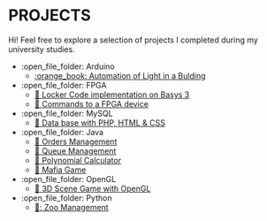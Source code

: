 
   
# PROJECTS
Hi! Feel free to explore a selection of projects I completed during my university studies.
<ul>
  <li>:open_file_folder: Arduino
    <ul>
      <li>
        <a href="https://github.com/vstimo/Projects/tree/master/Automation%20of%20Light%20and%20Sound%20System%20in%20a%20house">
             :orange_book: Automation of Light in a Bulding
        </a>
      </li>
    </ul>
  </li>
        
  <li>:open_file_folder: FPGA
    <ul>
      <li>
        <a href="https://github.com/vstimo/Projects/tree/master/Locker%20Code%20implementation%20of%20Basys%203">
          📗 Locker Code implementation on Basys 3
        </a>
      </li>
       <li>
        <a href="https://github.com/vstimo/Projects/tree/master/Commands%20to%20a%20FPGA%20device">
          📗 Commands to a FPGA device
        </a>
      </li>
    </ul>
    
  <li>:open_file_folder: MySQL
     <ul>
      <li>
        <a href="https://github.com/vstimo/Projects/tree/master/MySQL%2C%20PHP%20%26%20HTML%20project">
         📘 Data base with PHP, HTML & CSS
        </a>
      </li>
     </ul>
  </li>
    
  <li>:open_file_folder: Java
    <ul>
      <li>
        <a href="https://github.com/vstimo/Projects/tree/master/Orders%20Management">
        📓 Orders Management
        </a>
      </li> 
       <li>
        <a href="https://github.com/vstimo/Projects/tree/master/Queue%20Management">
        📓 Queue Management
        </a>
      </li>
      <li>
        <a href="https://github.com/vstimo/Projects/tree/master/Polynomial%20Calculator">
        📓 Polynomial Calculator
        </a>
      </li>
       <li>
        <a href="https://github.com/vstimo/Projects/tree/master/MafiaGame">
        📓 Mafia Game
        </a>
      </li>
    </ul>

   <li>:open_file_folder: OpenGL
     <ul>
      <li>
        <a href="https://github.com/vstimo/Projects/tree/master/3D%20Scene%20Game%20OpenGL">
         📘 3D Scene Game with OpenGL
        </a>
      </li>
     </ul>
  </li>

  <li>:open_file_folder: Python
     <ul>
      <li>
        <a href="https://github.com/vstimo/Projects/tree/master/Zoo%20Management">
         📙: Zoo Management
        </a>
      </li>
     </ul>
  </li>
